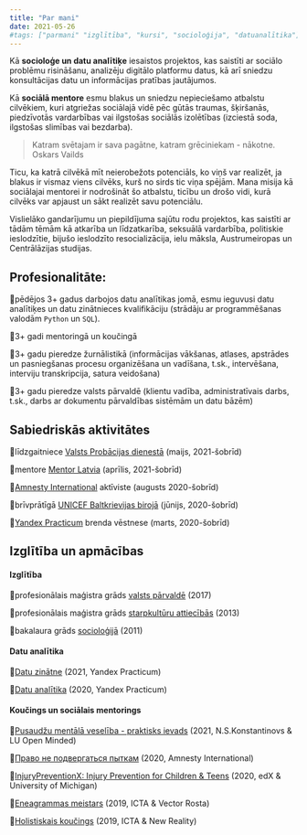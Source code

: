 ```yaml
---
title: "Par mani"
date: 2021-05-26
#tags: ["parmani" "izglītība", "kursi", "socioloģija", "datuanalītika"]
---
```


Kā **socioloģe un datu analītiķe** iesaistos projektos, kas saistīti ar sociālo problēmu risināšanu, analizēju digitālo platformu datus, kā arī sniedzu konsultācijas datu un informācijas pratības jautājumos. 

Kā **sociālā mentore** esmu blakus un sniedzu nepieciešamo atbalstu cilvēkiem, kuri atgriežas sociālajā vidē pēc gūtās traumas, šķiršanās, piedzīvotās vardarbības vai ilgstošas sociālās izolētības (izciestā soda, ilgstošas slimības vai bezdarba).

> Katram svētajam ir sava pagātne, katram grēciniekam - nākotne. Oskars Vailds

Ticu, ka katrā cilvēkā mīt neierobežots potenciāls, ko viņš var realizēt, ja blakus ir vismaz viens cilvēks, kurš no sirds tic viņa spējām. Mana misija kā sociālajai mentorei ir nodrošināt šo atbalstu, ticību un drošo vidi, kurā cilvēks var apjaust un sākt realizēt savu potenciālu. 

Vislielāko gandarījumu un piepildījuma sajūtu rodu projektos, kas saistīti ar tādām tēmām kā atkarība un līdzatkarība, seksuālā vardarbība, politiskie ieslodzītie, bijušo ieslodzīto resocializācija, ielu māksla, Austrumeiropas un Centrālāzijas studijas.


## Profesionalitāte: 

🔹pēdējos 3+ gadus darbojos datu analītikas jomā, esmu ieguvusi datu analītiķes un datu zinātnieces kvalifikāciju (strādāju ar programmēšanas valodām `Python` un `SQL`). 

🔹3+ gadi mentoringā un koučingā

🔹3+ gadu pieredze žurnālistikā (informācijas vākšanas, atlases, apstrādes un pasniegšanas procesu organizēšana un vadīšana, t.sk., intervēšana, interviju transkripcija, satura veidošana)

🔹3+ gadu pieredze valsts pārvaldē (klientu vadība, administratīvais darbs, t.sk., darbs ar dokumentu pārvaldības sistēmām un datu bāzēm)


## Sabiedriskās aktivitātes

🔹līdzgaitniece [Valsts Probācijas dienestā](https://www.vpd.gov.lv/lv) (maijs, 2021-šobrīd)

🔹mentore [Mentor Latvia](https://mentor.lv/) (aprīlis, 2021-šobrīd)

🔹[Amnesty International](https://eurasia.amnesty.org/) aktīviste (augusts 2020-šobrīd)

🔹brīvprātīgā [UNICEF Baltkrievijas birojā](https://www.unicef.by/) (jūnijs, 2020-šobrīd)

🔹[Yandex Practicum](https://praktikum.yandex.ru/) brenda vēstnese (marts, 2020-šobrīd)

## Izglītība un apmācības

#### Izglītība
🔹profesionālais maģistra grāds [valsts pārvaldē](https://drive.google.com/file/d/1i17aAyS8kfWV12pCmjRIeVRBS1iRo0mr/view?usp=sharing) (2017)

🔹profesionālais maģistra grāds [starpkultūru attiecībās](https://drive.google.com/file/d/1Hkr1PEl0q2Nd7d4b5-uOO8cM1X0vba3X/view?usp=sharing) (2013)

🔹bakalaura grāds [socioloģijā](https://drive.google.com/file/d/1lDruXppcwq72QqCL9n600dPGEeuAqHHy/view?usp=sharing) (2011)


#### Datu analītika

🔹[Datu zinātne](https://drive.google.com/file/d/1DQS-eZEieHUnA99e_FdHJNrSYZDA0g-X/view?usp=sharing) (2021, Yandex Practicum)

🔹[Datu analītika](https://drive.google.com/file/d/1bFek9US4sUYHL0GJPBk4dqB_B7aL3yPn/view?usp=sharing) (2020, Yandex Practicum)

#### Koučings un sociālais mentorings

🔹[Pusaudžu mentālā veselība - praktisks ievads](https://drive.google.com/file/d/13_BPN93HuaJnONF3188SGRrCwhI4vKXu/view?usp=sharing) (2021, N.S.Konstantinovs & LU Open Minded)

🔹[Право не подвергаться пыткам](https://drive.google.com/file/d/1-NAZLSxFDASG_6waRA5QwME7R0fB6ytf/view?usp=sharing) (2020, Amnesty International)

🔹[InjuryPreventionX: Injury Prevention for Children & Teens](https://drive.google.com/file/d/1JMF6NGFFmPDfS8-q0q2lQYw4Jv1Wv9VK/view?usp=sharing) (2020, edX & University of Michigan)

🔹[Eneagrammas meistars](https://drive.google.com/file/d/1LenONRJfkr9uk8n2IMzAyobRtceXQDtP/view?usp=sharing) (2019, ICTA & Vector Rosta)

🔹[Holistiskais koučings](https://drive.google.com/file/d/19UKZyOxjpATDPK_fZ1G90LN79Q0Mrseh/view?usp=sharing) (2019, ICTA & New Reality) 


